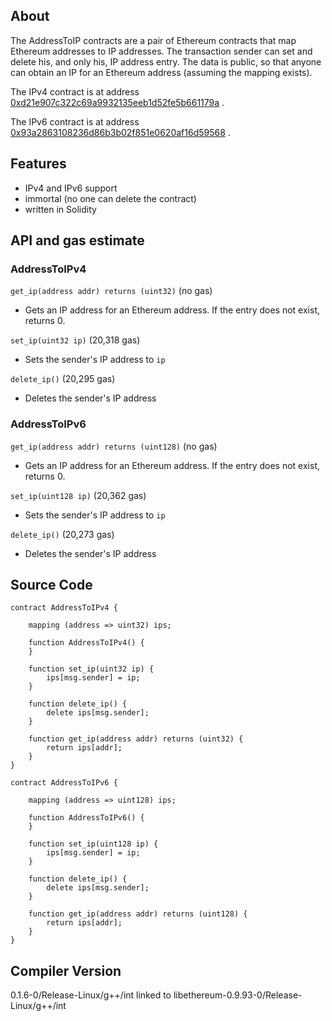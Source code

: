 ## About
The AddressToIP contracts are a pair of Ethereum contracts that map Ethereum addresses to IP addresses. The transaction sender can set and delete his, and only his, IP address entry. The data is public, so that anyone can obtain an IP for an Ethereum address (assuming the mapping exists).

The IPv4 contract is at address [0xd21e907c322c69a9932135eeb1d52fe5b661179a](https://etherchain.org/account/0xd21e907c322c69a9932135eeb1d52fe5b661179a) .

The IPv6 contract is at address [0x93a2863108236d86b3b02f851e0620af16d59568](https://etherchain.org/account/0x93a2863108236d86b3b02f851e0620af16d59568) .

## Features
* IPv4 and IPv6 support
* immortal (no one can delete the contract)
* written in Solidity

## API and gas estimate
### AddressToIPv4
``get_ip(address addr) returns (uint32)`` (no gas)
- Gets an IP address for an Ethereum address.  If the entry does not exist, returns 0.

``set_ip(uint32 ip)`` (20,318 gas)
- Sets the sender's IP address to ``ip``

``delete_ip()`` (20,295 gas)
- Deletes the sender's IP address

### AddressToIPv6
``get_ip(address addr) returns (uint128)`` (no gas)
- Gets an IP address for an Ethereum address.  If the entry does not exist, returns 0.

``set_ip(uint128 ip)`` (20,362 gas)
- Sets the sender's IP address to ``ip``

``delete_ip()`` (20,273 gas)
- Deletes the sender's IP address

## Source Code

```
contract AddressToIPv4 {

    mapping (address => uint32) ips;

    function AddressToIPv4() {
    }

    function set_ip(uint32 ip) {
        ips[msg.sender] = ip;
    }

    function delete_ip() {
        delete ips[msg.sender];
    }

    function get_ip(address addr) returns (uint32) {
        return ips[addr];
    }
}
```

```
contract AddressToIPv6 {

    mapping (address => uint128) ips;

    function AddressToIPv6() {
    }

    function set_ip(uint128 ip) {
        ips[msg.sender] = ip;
    }

    function delete_ip() {
        delete ips[msg.sender];
    }

    function get_ip(address addr) returns (uint128) {
        return ips[addr];
    }
}
```

## Compiler Version
0.1.6-0/Release-Linux/g++/int linked to libethereum-0.9.93-0/Release-Linux/g++/int
